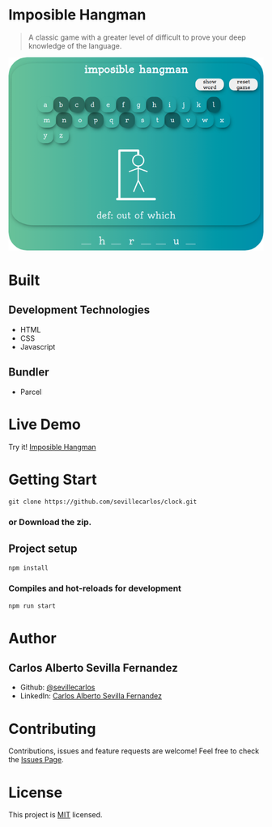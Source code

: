 # Imposible Hangman
> A classic game with a greater level of difficult to prove your deep knowledge of the language.

![Imposible Hangman Image!](/images/imposible-hangman-image.png "Imposible Hangman")

# Built
## Development Technologies
- HTML 
- CSS  
- Javascript 
## Bundler
- Parcel 

# Live Demo
Try it! [Imposible Hangman ](https://imposiblehangman.netlify.app/)

# Getting Start
```
git clone https://github.com/sevillecarlos/clock.git
```
### or Download the zip.
## Project setup
```
npm install
```
### Compiles and hot-reloads for development
```
npm run start
```

# Author
## Carlos Alberto Sevilla Fernandez
* Github: [@sevillecarlos](https://github.com/sevillecarlos)
* LinkedIn: [Carlos Alberto Sevilla Fernandez](https://github.com/sevillecarlos)

# Contributing
Contributions, issues and feature requests are welcome!
Feel free to check the [Issues Page](https://github.com/sevillecarlos/imposible-hang-man/issues).

# License
This project is [MIT](https://opensource.org/licenses/MIT) licensed.


